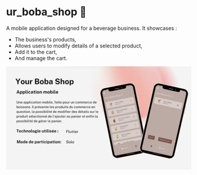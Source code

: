 # ur_boba_shop 🧋

A mobile application designed for a beverage business. It showcases : 
- The business's products,
- Allows users to modify details of a selected product,
- Add it to the cart,
- And manage the cart.

![Image Alt](https://github.com/sweethehe/ur_boba_shop/blob/a40df6b01cf2a3eeca7ca094a306bedb44e6e11c/ur_boba_presentation.png)
